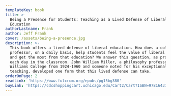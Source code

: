 ```yaml
---
templateKey: book
title: >-
  Being a Presence for Students: Teaching as a Lived Defense of Liberal
  Education
authorLastname: Frank
author: Jeff Frank
cover: /assets/being-a-presence.jpg
description: >-
  This book offers a lived defense of liberal education. How does a college
  professor, on a daily basis, help students feel the value of liberal education
  and get the most from that education? We answer this question, as professors,
  each day in the classroom. John William Miller, a philosophy professor at
  Williams College from 1924-1960 and someone noted for his exceptional
  teaching, developed one form that this lived defense can take.
orderOnPage: 2
readLink: 'https://www.fulcrum.org/epubs/pg15bg380'
buyLink: 'https://cdcshoppingcart.uchicago.edu/Cart2/Cart?ISBN=9781643150079&PRESS=lever'
---
```


